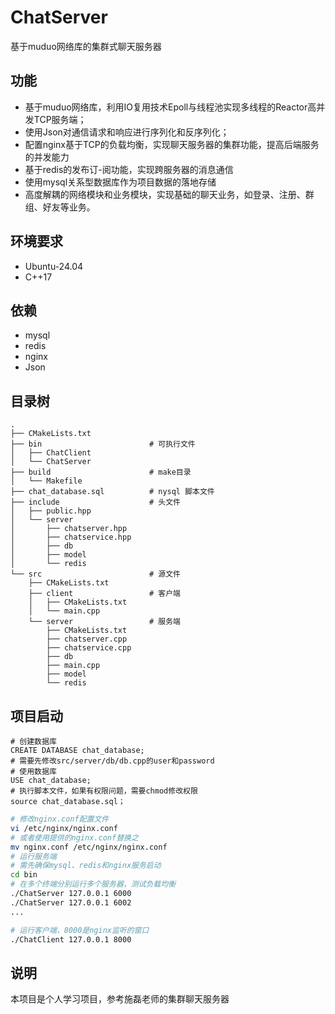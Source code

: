 # ChatServer
基于muduo网络库的集群式聊天服务器
## 功能
- 基于muduo网络库，利用IO复用技术Epoll与线程池实现多线程的Reactor高并发TCP服务端；
- 使用Json对通信请求和响应进行序列化和反序列化；
- 配置nginx基于TCP的负载均衡，实现聊天服务器的集群功能，提高后端服务的并发能力
- 基于redis的发布订-阅功能，实现跨服务器的消息通信
- 使用mysql关系型数据库作为项目数据的落地存储
- 高度解耦的网络模块和业务模块，实现基础的聊天业务，如登录、注册、群组、好友等业务。
## 环境要求
- Ubuntu-24.04
- C++17
## 依赖
- mysql
- redis
- nginx
- Json
## 目录树
```
.
├── CMakeLists.txt
├── bin                        # 可执行文件
│   ├── ChatClient
│   └── ChatServer
├── build                      # make目录          
│   └── Makefile
├── chat_database.sql          # nysql 脚本文件
├── include                    # 头文件
│   ├── public.hpp
│   └── server
│       ├── chatserver.hpp
│       ├── chatservice.hpp
│       ├── db
│       ├── model
│       └── redis
└── src                        # 源文件
    ├── CMakeLists.txt
    ├── client                 # 客户端
    │   ├── CMakeLists.txt
    │   └── main.cpp
    └── server                 # 服务端
        ├── CMakeLists.txt
        ├── chatserver.cpp
        ├── chatservice.cpp
        ├── db
        ├── main.cpp
        ├── model
        └── redis
```
## 项目启动
```mysql
# 创建数据库
CREATE DATABASE chat_database;
# 需要先修改src/server/db/db.cpp的user和password
# 使用数据库
USE chat_database;
# 执行脚本文件，如果有权限问题，需要chmod修改权限
source chat_database.sql；
```
```bash
# 修改nginx.conf配置文件
vi /etc/nginx/nginx.conf
# 或者使用提供的nginx.conf替换之
mv nginx.conf /etc/nginx/nginx.conf
# 运行服务端
# 需先确保mysql、redis和nginx服务启动
cd bin
# 在多个终端分别运行多个服务器，测试负载均衡
./ChatServer 127.0.0.1 6000
./ChatServer 127.0.0.1 6002
...

# 运行客户端，8000是nginx监听的窗口
./ChatClient 127.0.0.1 8000
```
## 说明
本项目是个人学习项目，参考施磊老师的集群聊天服务器









